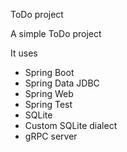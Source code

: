 ToDo project

A simple ToDo project

It uses
- Spring Boot
- Spring Data JDBC
- Spring Web
- Spring Test
- SQLite
- Custom SQLite dialect
- gRPC server
